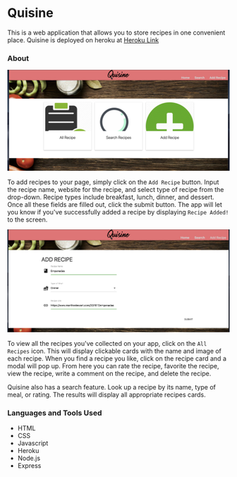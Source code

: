 # Quisine

This is a web application that allows you to store recipes in one convenient place. Quisine is deployed on heroku at [Heroku Link](https://sheltered-woodland-39608.herokuapp.com/)

### About
![Home Page](public/images/Home_Page.png)

To add recipes to your page, simply click on the `Add Recipe` button. Input the recipe name, website for the recipe, and select type of recipe from the drop-down. Recipe types include breakfast, lunch, dinner, and dessert. Once all these fields are filled out, click the submit button. The app will let you know if you've successfully added a recipe by displaying `Recipe Added!` to the screen. <br/>

![Recipe Added](public/images/Add_Img.png)

To view all the recipes you've collected on your app, click on the `All Recipes` icon. This will display clickable cards with the name and image of each recipe. When you find a recipe you like, click on the recipe card and a modal will pop up. From here you can rate the recipe, favorite the recipe, view the recipe, write a comment on the recipe, and delete the recipe.


Quisine also has a search feature. Look up a recipe by its name, type of meal, or rating. The results will display all appropriate recipes cards.


### Languages and Tools Used
* HTML
* CSS
* Javascript
* Heroku
* Node.js
* Express

